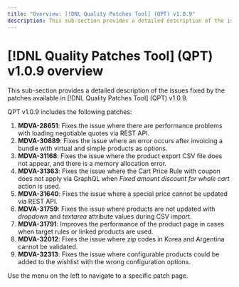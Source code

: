 ```yaml
---
title: "Overview: [!DNL Quality Patches Tool] (QPT) v1.0.9"
description: This sub-section provides a detailed description of the issues fixed by the patches available in [!DNL Quality Patches Tool] (QPT) v1.0.9.
---
```

# [!DNL Quality Patches Tool] (QPT) v1.0.9 overview

This sub-section provides a detailed description of the issues fixed by the patches available in [!DNL Quality Patches Tool] (QPT) v1.0.9.

QPT v1.0.9 includes the following patches:

1. **MDVA-28651**: Fixes the issue where there are performance problems with loading negotiable quotes via REST API.
1. **MDVA-30889**: Fixes the issue where an error occurs after invoicing a bundle with virtual and simple products as options.
1. **MDVA-31168**: Fixes the issue where the product export CSV file does not appear, and there is a memory allocation error.
1. **MDVA-31363**: Fixes the issue where the Cart Price Rule with coupon does not apply via GraphQL when *Fixed amount discount for whole cart* action is used.
1. **MDVA-31640**: Fixes the issue where a special price cannot be updated via REST API.
1. **MDVA-31759**: Fixes the issue where products are not updated with *dropdown* and *textarea* attribute values during CSV import.
1. **MDVA-31791**: Improves the performance of the product page in cases when target rules or linked products are used.
1. **MDVA-32012**: Fixes the issue where zip codes in Korea and Argentina cannot be validated.
1. **MDVA-32313**: Fixes the issue where configurable products could be added to the wishlist with the wrong configuration options.

Use the menu on the left to navigate to a specific patch page.
